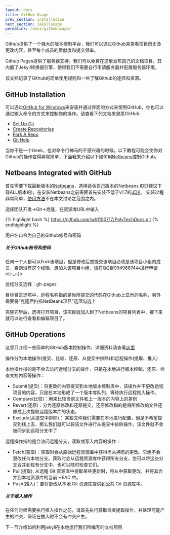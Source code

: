 ```yaml
---
layout: docs
title: GitHub Usage
prev_section: installation
next_section: jekyllusage
permalink: /docs/githubusage/
---
```


Github提供了一个强大的版本控制平台，我们可以通过Github来查看项目历史及更改内容，甚至每个成员的贡献度和提交频率。

Github Pages提供了服务器支持，我们可以免费在这里发布自己的文档项目。其内置了Jekyll转换器引擎，使得我们不需要自行申请服务器并配置服务器环境。

该文档记录了Github的简单使用规则和一些了解Github的途径和资源。

## GitHub Installation

可以通过[GitHub for Windows](http://windows.github.com/)来安装并通过界面的方式来使用GitHub，你也可以通过输入命令的方式来控制你的操作。请查看下列文档来熟悉GitHub:
* [Set Up Git](https://help.github.com/articles/set-up-git)
* [Create Repositories](https://help.github.com/create-a-repo)
* [Fork A Repo](https://help.github.com/articles/fork-a-repo)
* [Git Help](https://help.github.com/)

当你不是一个Geek，也对命令行神马的不感兴趣的时候，以下教程可能会使你对Github的操作变得异常简单，下面我来介绍以下如何用[Netbeans](https://netbeans.org/)控制Github。

## Netbeans Integrated with GitHub

首先需要下载最新版本的[Netbeans](https://netbeans.org/)，选择适合自己版本的Netbeans IDE(建议下载ALL版本的)，在安装Netbeans之前需要首先安装不低于v1.7的[JDK](http://www.oracle.com/technetwork/java/javase/downloads/index.html)。
安装过程非常简单，[使用方法](https://netbeans.org/kb/docs/java/quickstart.html)不在本文讨论之范围之内。

选择团队开发->Git->克隆，在资源库URL中输入

{% highlight bash %}
https://github.com/wh1100717/PolyTechDocs.git
{% endhighlight %}

用户名口令为自己的Github帐号和密码

<div class="note info">
  <h5>关于Github帐号和密码</h5>
  <p>任何一个人都可以Fork该项目，但是修改后想提交该项目必须是该项目小组的成员，否则没有这个权限。想加入该项目小组，请在QQ群99496674中进行申请o(∩_∩)o</p>
</div>

远程分支选择：gh-pages

目标目录选项中，远程名称指的是你所提交的代码在Github上显示的名称，另外需要将“克隆后扫描NetBeans项目”选项勾选上

克隆完毕后，选择打开项目，该项目就加入到了Netbeans的项目列表中，接下来就可以进行查看和编辑项目了。

## GitHub Operations

这里只介绍一些简单的GitHub版本控制操作，详细资料请查看[这里](https://netbeans.org/kb/docs/ide/git_zh_CN.html)

操作分为本地操作(提交、比较、还原、从提交中排除)和远程操作(提取、推入)

本地操作指的是不会去访问远程分支的操作，只是在本地进行版本控制、还原、检查文档内容等操作：

- Submit(提交)：将更改的内容提交到本地版本控制库中，该操作并不更改远程项目的内容，只是在本地形成了一个版本库队列，等待执行远程推入操作。
- Compare(比较)：用来比较当前文件和上一版本的内容上的差别
- Revert(还原)：分为还原修改和还原提交，还原修改指的是将所修改的文件还原成上次提取远程版本库的状态。
- Exclude(从提交中排除)： 某些文件我们需要在本地进行配置，但是不希望提交到线上去，那么我们就可以将该文件进行从提交中排除操作，该文件就不会被同步到远程分支中了

远程操作指的是会访问远程分支，读取或写入内容的操作：

- Fetch(获取)：获取时会从原始远程资源库中获得尚未拥有的更改。它绝不会更改任何本地分支。获取时会从远程资源库中获得所有分支，您可以将这些分支合并到现有分支中，也可以随时检查它们。
- Pull(提取): 从远程 Git 资源库中提取某些更新时，将从中获取更改，并将其合并到本地资源库的当前 HEAD 中。
- Push(推入)：要将更改从本地 Git 资源库提供到公共 Git 资源库中。
<div class="note warning">
  <h5>关于推入操作</h5>
  <p>
    在任何时候需要执行推入操作之前，请首先执行获取或者提取操作，并处理可能产生的冲突，保证在推入时不会有冲突产生。
  </p>
</div>

下一节介绍如何利用jekyll在本地运行我们所编写的文档项目